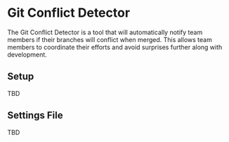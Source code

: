 # Git Conflict Detector
The Git Conflict Detector is a tool that will automatically notify team members if their branches will conflict when merged. This allows team members to coordinate their efforts and avoid surprises further along with development.

## Setup
TBD

## Settings File
TBD
